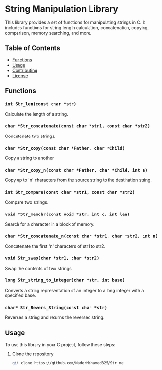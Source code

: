 # String Manipulation Library

This library provides a set of functions for manipulating strings in C. It includes functions for string length calculation, concatenation, copying, comparison, memory searching, and more.

## Table of Contents

- [Functions](#functions)
- [Usage](#usage)
- [Contributing](#contributing)
- [License](#license)

## Functions

### `int Str_len(const char *str)`

Calculate the length of a string.

### `char *Str_concatenate(const char *str1, const char *str2)`

Concatenate two strings.

### `char *Str_copy(const char *Father, char *Child)`

Copy a string to another.

### `char *Str_copy_n(const char *Father, char *Child, int n)`

Copy up to 'n' characters from the source string to the destination string.

### `int Str_compare(const char *str1, const char *str2)`

Compare two strings.

### `void *Str_memchr(const void *str, int c, int len)`

Search for a character in a block of memory.

### `char *Str_concatenate_n(const char *str1, char *str2, int n)`

Concatenate the first 'n' characters of str1 to str2.

### `void Str_swap(char *str1, char *str2)`

Swap the contents of two strings.

### `long Str_string_to_integer(char *str, int base)`

Converts a string representation of an integer to a long integer with a specified base.

### `char* Str_Revers_String(const char *str)`

Reverses a string and returns the reversed string.

## Usage

To use this library in your C project, follow these steps:

1. Clone the repository:

   ```bash
   git clone https://github.com/NaderMohamed325/Str_me
